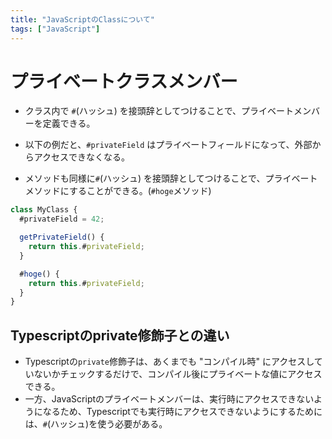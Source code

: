 ```yaml
---
title: "JavaScriptのClassについて"
tags: ["JavaScript"]
---
```

# プライベートクラスメンバー
- クラス内で `#`(ハッシュ) を接頭辞としてつけることで、プライベートメンバーを定義できる。

- 以下の例だと、`#privateField` はプライベートフィールドになって、外部からアクセスできなくなる。
- メソッドも同様に`#`(ハッシュ) を接頭辞としてつけることで、プライベートメソッドにすることができる。(`#hoge`メソッド)

```js
class MyClass {
  #privateField = 42;

  getPrivateField() {
    return this.#privateField;
  }

  #hoge() {
    return this.#privateField;
  }
}
```

## Typescriptのprivate修飾子との違い
- Typescriptの`private`修飾子は、あくまでも "コンパイル時" にアクセスしていないかチェックするだけで、コンパイル後にプライベートな値にアクセスできる。
- 一方、JavaScriptのプライベートメンバーは、実行時にアクセスできないようになるため、Typescriptでも実行時にアクセスできないようにするためには、`#`(ハッシュ)を使う必要がある。
